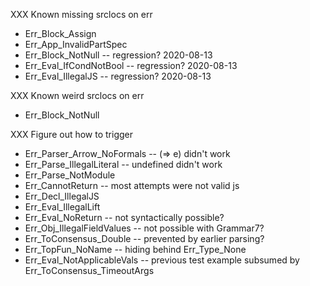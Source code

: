 XXX Known missing srclocs on err

* Err_Block_Assign
* Err_App_InvalidPartSpec
* Err_Block_NotNull  -- regression? 2020-08-13
* Err_Eval_IfCondNotBool  -- regression? 2020-08-13
* Err_Eval_IllegalJS  -- regression? 2020-08-13

XXX Known weird srclocs on err

* Err_Block_NotNull

XXX Figure out how to trigger

* Err_Parser_Arrow_NoFormals -- (=> e) didn't work
* Err_Parse_IllegalLiteral -- undefined didn't work
* Err_Parse_NotModule
* Err_CannotReturn -- most attempts were not valid js
* Err_Decl_IllegalJS
* Err_Eval_IllegalLift
* Err_Eval_NoReturn -- not syntactically possible?
* Err_Obj_IllegalFieldValues -- not possible with Grammar7?
* Err_ToConsensus_Double -- prevented by earlier parsing?
* Err_TopFun_NoName -- hiding behind Err_Type_None
* Err_Eval_NotApplicableVals -- previous test example subsumed by Err_ToConsensus_TimeoutArgs
